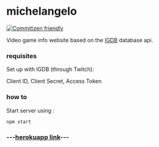 # michelangelo

[![Commitizen friendly](https://img.shields.io/badge/commitizen-friendly-brightgreen.svg)](http://commitizen.github.io/cz-cli/)

Video game info website based on the
[IGDB](https://www.igdb.com/api) database api.

### requisites

Set up with IGDB (through Twitch):

Client ID, Client Secret, Access Token

### how to

Start server using :

```bash
npm start
```

### ---[herokuapp link](https://michelangelo-igdb.herokuapp.com/)---